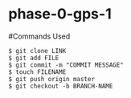 # phase-0-gps-1

#Commands Used

```
$ git clone LINK
$ git add FILE
$ git commit -m "COMMIT MESSAGE"
$ touch FILENAME
$ git push origin master
$ git checkout -b BRANCH-NAME
```